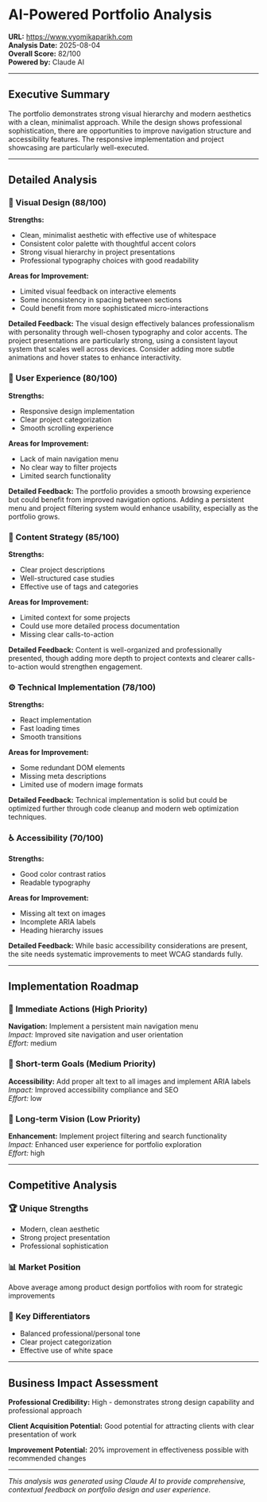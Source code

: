 
# AI-Powered Portfolio Analysis

**URL:** https://www.vyomikaparikh.com  
**Analysis Date:** 2025-08-04  
**Overall Score:** 82/100  
**Powered by:** Claude AI

---

## Executive Summary

The portfolio demonstrates strong visual hierarchy and modern aesthetics with a clean, minimalist approach. While the design shows professional sophistication, there are opportunities to improve navigation structure and accessibility features. The responsive implementation and project showcasing are particularly well-executed.

---

## Detailed Analysis

### 🎨 Visual Design (88/100)

**Strengths:**
- Clean, minimalist aesthetic with effective use of whitespace
- Consistent color palette with thoughtful accent colors
- Strong visual hierarchy in project presentations
- Professional typography choices with good readability

**Areas for Improvement:**
- Limited visual feedback on interactive elements
- Some inconsistency in spacing between sections
- Could benefit from more sophisticated micro-interactions

**Detailed Feedback:**
The visual design effectively balances professionalism with personality through well-chosen typography and color accents. The project presentations are particularly strong, using a consistent layout system that scales well across devices. Consider adding more subtle animations and hover states to enhance interactivity.

### 🚀 User Experience (80/100)

**Strengths:**
- Responsive design implementation
- Clear project categorization
- Smooth scrolling experience

**Areas for Improvement:**
- Lack of main navigation menu
- No clear way to filter projects
- Limited search functionality

**Detailed Feedback:**
The portfolio provides a smooth browsing experience but could benefit from improved navigation options. Adding a persistent menu and project filtering system would enhance usability, especially as the portfolio grows.

### 📝 Content Strategy (85/100)

**Strengths:**
- Clear project descriptions
- Well-structured case studies
- Effective use of tags and categories

**Areas for Improvement:**
- Limited context for some projects
- Could use more detailed process documentation
- Missing clear calls-to-action

**Detailed Feedback:**
Content is well-organized and professionally presented, though adding more depth to project contexts and clearer calls-to-action would strengthen engagement.

### ⚙️ Technical Implementation (78/100)

**Strengths:**
- React implementation
- Fast loading times
- Smooth transitions

**Areas for Improvement:**
- Some redundant DOM elements
- Missing meta descriptions
- Limited use of modern image formats

**Detailed Feedback:**
Technical implementation is solid but could be optimized further through code cleanup and modern web optimization techniques.

### ♿ Accessibility (70/100)

**Strengths:**
- Good color contrast ratios
- Readable typography

**Areas for Improvement:**
- Missing alt text on images
- Incomplete ARIA labels
- Heading hierarchy issues

**Detailed Feedback:**
While basic accessibility considerations are present, the site needs systematic improvements to meet WCAG standards fully.

---

## Implementation Roadmap

### 🚨 Immediate Actions (High Priority)
**Navigation:** Implement a persistent main navigation menu  
*Impact:* Improved site navigation and user orientation  
*Effort:* medium

### 📅 Short-term Goals (Medium Priority)
**Accessibility:** Add proper alt text to all images and implement ARIA labels  
*Impact:* Improved accessibility compliance and SEO  
*Effort:* low

### 🎯 Long-term Vision (Low Priority)
**Enhancement:** Implement project filtering and search functionality  
*Impact:* Enhanced user experience for portfolio exploration  
*Effort:* high

---

## Competitive Analysis

### 🏆 Unique Strengths
- Modern, clean aesthetic
- Strong project presentation
- Professional sophistication

### 📊 Market Position
Above average among product design portfolios with room for strategic improvements

### 🌟 Key Differentiators
- Balanced professional/personal tone
- Clear project categorization
- Effective use of white space

---

## Business Impact Assessment

**Professional Credibility:** High - demonstrates strong design capability and professional approach

**Client Acquisition Potential:** Good potential for attracting clients with clear presentation of work

**Improvement Potential:** 20% improvement in effectiveness possible with recommended changes

---

*This analysis was generated using Claude AI to provide comprehensive, contextual feedback on portfolio design and user experience.*
